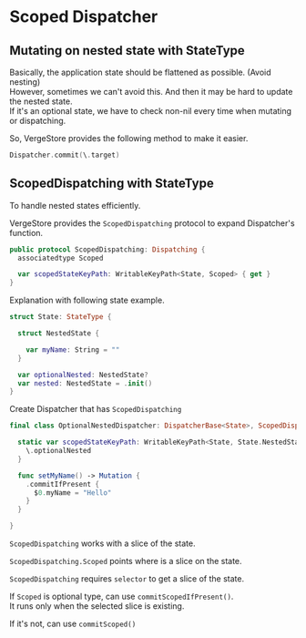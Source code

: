 # Scoped Dispatcher

## Mutating on nested state with StateType

Basically, the application state should be flattened as possible. \(Avoid nesting\)  
However, sometimes we can't avoid this. And then it may be hard to update the nested state.  
If it's an optional state, we have to check non-nil every time when mutating or dispatching.

So, VergeStore provides the following method to make it easier.

```swift
Dispatcher.commit(\.target)
```

## ScopedDispatching with StateType

To handle nested states efficiently.

VergeStore provides the `ScopedDispatching` protocol to expand Dispatcher's function.

```swift
public protocol ScopedDispatching: Dispatching {
  associatedtype Scoped

  var scopedStateKeyPath: WritableKeyPath<State, Scoped> { get }
}
```

Explanation with following state example.

```swift
struct State: StateType {

  struct NestedState {

    var myName: String = ""
  }

  var optionalNested: NestedState?
  var nested: NestedState = .init()
}
```

Create Dispatcher that has `ScopedDispatching`

```swift
final class OptionalNestedDispatcher: DispatcherBase<State>, ScopedDispatching {

  static var scopedStateKeyPath: WritableKeyPath<State, State.NestedState?> {
    \.optionalNested
  }

  func setMyName() -> Mutation {
    .commitIfPresent {
      $0.myName = "Hello"
    }
  }

}
```

`ScopedDispatching` works with a slice of the state.

`ScopedDispatching.Scoped` points where is a slice on the state.

`ScopedDispatching` requires `selector` to get a slice of the state.

If `Scoped` is optional type, can use `commitScopedIfPresent()`.  
It runs only when the selected slice is existing.

If it's not, can use `commitScoped()`

